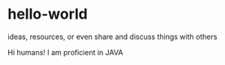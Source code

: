 # hello-world
ideas, resources, or even share and discuss things with others

Hi humans!
I am proficient in JAVA
